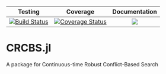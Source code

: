 | Testing | Coverage | Documentation |
| :-----: | :------: | :-----------: |
| [![Build Status](https://travis-ci.org/kylejbrown17/CRCBS.jl.svg?branch=master)](https://travis-ci.org/kylejbrown17/CRCBS.jl) | [![Coverage Status](https://coveralls.io/repos/github/kylejbrown17/CRCBS.jl/badge.svg?branch=master)](https://coveralls.io/github/kylejbrown17/CRCBS.jl?branch=master) | [![](https://img.shields.io/badge/docs-latest-blue.svg)](https://kylejbrown17.github.io/CRCBS.jl/latest) |

# CRCBS.jl
A package for Continuous-time Robust Conflict-Based Search
